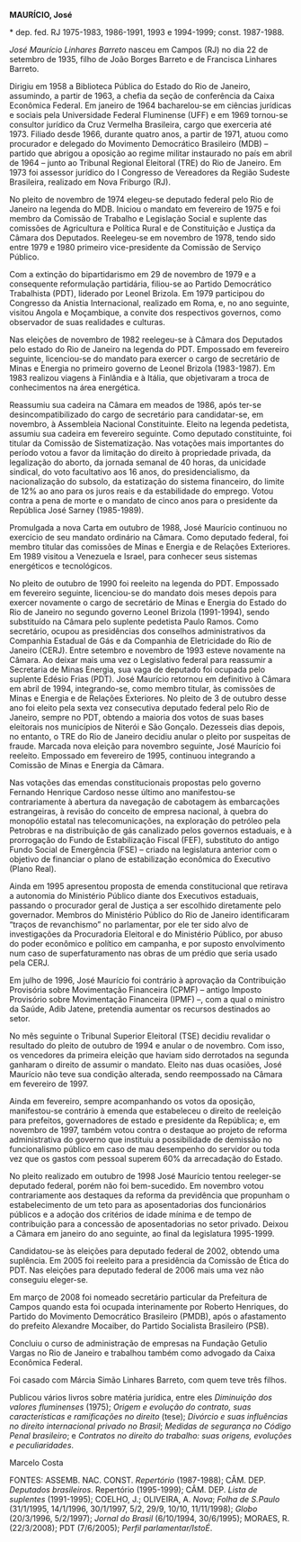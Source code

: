 **MAURÍCIO, José**

\* dep. fed. RJ 1975-1983, 1986-1991, 1993 e 1994-1999; const.
1987-1988.

*José Maurício Linhares Barreto* nasceu em Campos (RJ) no dia 22 de
setembro de 1935, filho de João Borges Barreto e de Francisca Linhares
Barreto.

Dirigiu em 1958 a Biblioteca Pública do Estado do Rio de Janeiro,
assumindo, a partir de 1963, a chefia da seção de conferência da Caixa
Econômica Federal. Em janeiro de 1964 bacharelou-se em ciências
jurídicas e sociais pela Universidade Federal Fluminense (UFF) e em 1969
tornou-se consultor jurídico da Cruz Vermelha Brasileira, cargo que
exerceria até 1973. Filiado desde 1966, durante quatro anos, a partir de
1971, atuou como procurador e delegado do Movimento Democrático
Brasileiro (MDB) – partido que abrigou a oposição ao regime militar
instaurado no país em abril de 1964 – junto ao Tribunal Regional
Eleitoral (TRE) do Rio de Janeiro. Em 1973 foi assessor jurídico do I
Congresso de Vereadores da Região Sudeste Brasileira, realizado em Nova
Friburgo (RJ).

No pleito de novembro de 1974 elegeu-se deputado federal pelo Rio de
Janeiro na legenda do MDB. Iniciou o mandato em fevereiro de 1975 e foi
membro da Comissão de Trabalho e Legislação Social e suplente das
comissões de Agricultura e Política Rural e de Constituição e Justiça da
Câmara dos Deputados. Reelegeu-se em novembro de 1978, tendo sido entre
1979 e 1980 primeiro vice-presidente da Comissão de Serviço Público.

Com a extinção do bipartidarismo em 29 de novembro de 1979 e a
consequente reformulação partidária, filiou-se ao Partido Democrático
Trabalhista (PDT), liderado por Leonel Brizola. Em 1979 participou do
Congresso da Anistia Internacional, realizado em Roma, e, no ano
seguinte, visitou Angola e Moçambique, a convite dos respectivos
governos, como observador de suas realidades e culturas.

Nas eleições de novembro de 1982 reelegeu-se à Câmara dos Deputados pelo
estado do Rio de Janeiro na legenda do PDT. Empossado em fevereiro
seguinte, licenciou-se do mandato para exercer o cargo de secretário de
Minas e Energia no primeiro governo de Leonel Brizola (1983-1987). Em
1983 realizou viagens à Finlândia e à Itália, que objetivaram a troca de
conhecimentos na área energética.

Reassumiu sua cadeira na Câmara em meados de 1986, após ter-se
desincompatibilizado do cargo de secretário para candidatar-se, em
novembro, à Assembleia Nacional Constituinte. Eleito na legenda
pedetista, assumiu sua cadeira em fevereiro seguinte. Como deputado
constituinte, foi titular da Comissão de Sistematização. Nas votações
mais importantes do período votou a favor da limitação do direito à
propriedade privada, da legalização do aborto, da jornada semanal de 40
horas, da unicidade sindical, do voto facultativo aos 16 anos, do
presidencialismo, da nacionalização do subsolo, da estatização do
sistema financeiro, do limite de 12% ao ano para os juros reais e da
estabilidade do emprego. Votou contra a pena de morte e o mandato de
cinco anos para o presidente da República José Sarney (1985-1989).

Promulgada a nova Carta em outubro de 1988, José Maurício continuou no
exercício de seu mandato ordinário na Câmara. Como deputado federal, foi
membro titular das comissões de Minas e Energia e de Relações
Exteriores. Em 1989 visitou a Venezuela e Israel, para conhecer seus
sistemas energéticos e tecnológicos.

No pleito de outubro de 1990 foi reeleito na legenda do PDT. Empossado
em fevereiro seguinte, licenciou-se do mandato dois meses depois para
exercer novamente o cargo de secretário de Minas e Energia do Estado do
Rio de Janeiro no segundo governo Leonel Brizola (1991-1994), sendo
substituído na Câmara pelo suplente pedetista Paulo Ramos. Como
secretário, ocupou as presidências dos conselhos administrativos da
Companhia Estadual de Gás e da Companhia de Eletricidade do Rio de
Janeiro (CERJ). Entre setembro e novembro de 1993 esteve novamente na
Câmara. Ao deixar mais uma vez o Legislativo federal para reassumir a
Secretaria de Minas Energia, sua vaga de deputado foi ocupada pelo
suplente Edésio Frias (PDT). José Maurício retornou em definitivo à
Câmara em abril de 1994, integrando-se, como membro titular, às
comissões de Minas e Energia e de Relações Exteriores. No pleito de 3 de
outubro desse ano foi eleito pela sexta vez consecutiva deputado federal
pelo Rio de Janeiro, sempre no PDT, obtendo a maioria dos votos de suas
bases eleitorais nos municípios de Niterói e São Gonçalo. Dezesseis dias
depois, no entanto, o TRE do Rio de Janeiro decidiu anular o pleito por
suspeitas de fraude. Marcada nova eleição para novembro seguinte, José
Maurício foi reeleito. Empossado em fevereiro de 1995, continuou
integrando a Comissão de Minas e Energia da Câmara.

Nas votações das emendas constitucionais propostas pelo governo Fernando
Henrique Cardoso nesse último ano manifestou-se contrariamente à
abertura da navegação de cabotagem às embarcações estrangeiras, à
revisão do conceito de empresa nacional, à quebra do monopólio estatal
nas telecomunicações, na exploração do petróleo pela Petrobras e na
distribuição de gás canalizado pelos governos estaduais, e à prorrogação
do Fundo de Estabilização Fiscal (FEF), substituto do antigo Fundo
Social de Emergência (FSE) – criado na legislatura anterior com o
objetivo de financiar o plano de estabilização econômica do Executivo
(Plano Real).

Ainda em 1995 apresentou proposta de emenda constitucional que retirava
a autonomia do Ministério Público diante dos Executivos estaduais,
passando o procurador geral de Justiça a ser escolhido diretamente pelo
governador. Membros do Ministério Público do Rio de Janeiro
identificaram “traços de revanchismo” no parlamentar, por ele ter sido
alvo de investigações da Procuradoria Eleitoral e do Ministério Público,
por abuso do poder econômico e político em campanha, e por suposto
envolvimento num caso de superfaturamento nas obras de um prédio que
seria usado pela CERJ.

Em julho de 1996, José Maurício foi contrário à aprovação da
Contribuição Provisória sobre Movimentação Financeira (CPMF) – antigo
Imposto Provisório sobre Movimentação Financeira (IPMF) –, com a qual o
ministro da Saúde, Adib Jatene, pretendia aumentar os recursos
destinados ao setor.

No mês seguinte o Tribunal Superior Eleitoral (TSE) decidiu revalidar o
resultado do pleito de outubro de 1994 e anular o de novembro. Com isso,
os vencedores da primeira eleição que haviam sido derrotados na segunda
ganharam o direito de assumir o mandato. Eleito nas duas ocasiões, José
Maurício não teve sua condição alterada, sendo reempossado na Câmara em
fevereiro de 1997.

Ainda em fevereiro, sempre acompanhando os votos da oposição,
manifestou-se contrário à emenda que estabeleceu o direito de reeleição
para prefeitos, governadores de estado e presidente da República; e, em
novembro de 1997, também votou contra o destaque ao projeto de reforma
administrativa do governo que instituiu a possibilidade de demissão no
funcionalismo público em caso de mau desempenho do servidor ou toda vez
que os gastos com pessoal superem 60% da arrecadação do Estado.

No pleito realizado em outubro de 1998 José Maurício tentou reeleger-se
deputado federal, porém não foi bem-sucedido. Em novembro votou
contrariamente aos destaques da reforma da previdência que propunham o
estabelecimento de um teto para as aposentadorias dos funcionários
públicos e a adoção dos critérios de idade mínima e de tempo de
contribuição para a concessão de aposentadorias no setor privado. Deixou
a Câmara em janeiro do ano seguinte, ao final da legislatura 1995-1999.

Candidatou-se às eleições para deputado federal de 2002, obtendo uma
suplência. Em 2005 foi reeleito para a presidência da Comissão de Ética
do PDT. Nas eleições para deputado federal de 2006 mais uma vez não
conseguiu eleger-se.

Em março de 2008 foi nomeado secretário particular da Prefeitura de
Campos quando esta foi ocupada interinamente por Roberto Henriques, do
Partido do Movimento Democrático Brasileiro (PMDB), após o afastamento
do prefeito Alexandre Mocaiber, do Partido Socialista Brasileiro (PSB).

Concluiu o curso de administração de empresas na Fundação Getulio Vargas
no Rio de Janeiro e trabalhou também como advogado da Caixa Econômica
Federal.

Foi casado com Márcia Simão Linhares Barreto, com quem teve três filhos.

Publicou vários livros sobre matéria jurídica, entre eles *Diminuição
dos valores fluminenses* (1975); *Origem e evolução do contrato, suas
características e ramificações no direito* (tese); *Divórcio e suas
influências no direito internacional privado no Brasil*; *Medidas de
segurança no Código Penal brasileiro*; e *Contratos no direito do
trabalho: suas origens, evoluções e peculiaridades*.

Marcelo Costa

FONTES: ASSEMB. NAC. CONST. *Repertório* (1987-1988); CÂM. DEP.
*Deputados brasileiros*. Repertório (1995-1999); CÂM. DEP. *Lista de
suplentes* (1991-1995); COELHO, J.; OLIVEIRA, A. *Nova*; *Folha de
S.Paulo* (31/1/1995, 14/1/1996, 30/1/1997, 5/2, 29/9, 10/10,
11/11/1998); *Globo* (20/3/1996, 5/2/1997); *Jornal do Brasil*
(6/10/1994, 30/6/1995); MORAES, R. (22/3/2008); PDT (7/6/2005); *Perfil
parlamentar/IstoÉ*.
